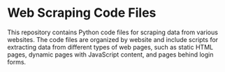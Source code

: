 # Web Scraping Code Files

This repository contains Python code files for scraping data from various websites. The code files are organized by website and include scripts for extracting data from different types of web pages, such as static HTML pages, dynamic pages with JavaScript content, and pages behind login forms.
